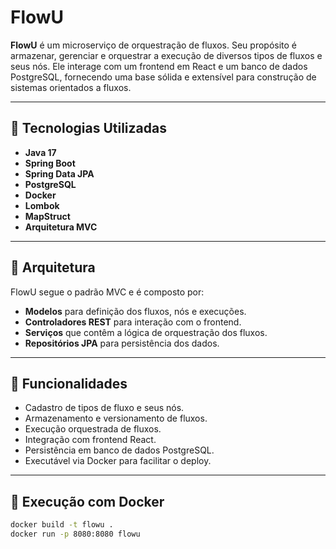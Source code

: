 # FlowU

**FlowU** é um microserviço de orquestração de fluxos. Seu propósito é armazenar, gerenciar e orquestrar a execução de diversos tipos de fluxos e seus nós. Ele interage com um frontend em React e um banco de dados PostgreSQL, fornecendo uma base sólida e extensível para construção de sistemas orientados a fluxos.

---

## 🔧 Tecnologias Utilizadas

- **Java 17**
- **Spring Boot**
- **Spring Data JPA**
- **PostgreSQL**
- **Docker**
- **Lombok**
- **MapStruct**
- **Arquitetura MVC**

---

## 📐 Arquitetura

FlowU segue o padrão MVC e é composto por:

- **Modelos** para definição dos fluxos, nós e execuções.
- **Controladores REST** para interação com o frontend.
- **Serviços** que contêm a lógica de orquestração dos fluxos.
- **Repositórios JPA** para persistência dos dados.

---

## 🧠 Funcionalidades

- Cadastro de tipos de fluxo e seus nós.
- Armazenamento e versionamento de fluxos.
- Execução orquestrada de fluxos.
- Integração com frontend React.
- Persistência em banco de dados PostgreSQL.
- Executável via Docker para facilitar o deploy.

---

## 🚀 Execução com Docker

```bash
docker build -t flowu .
docker run -p 8080:8080 flowu
